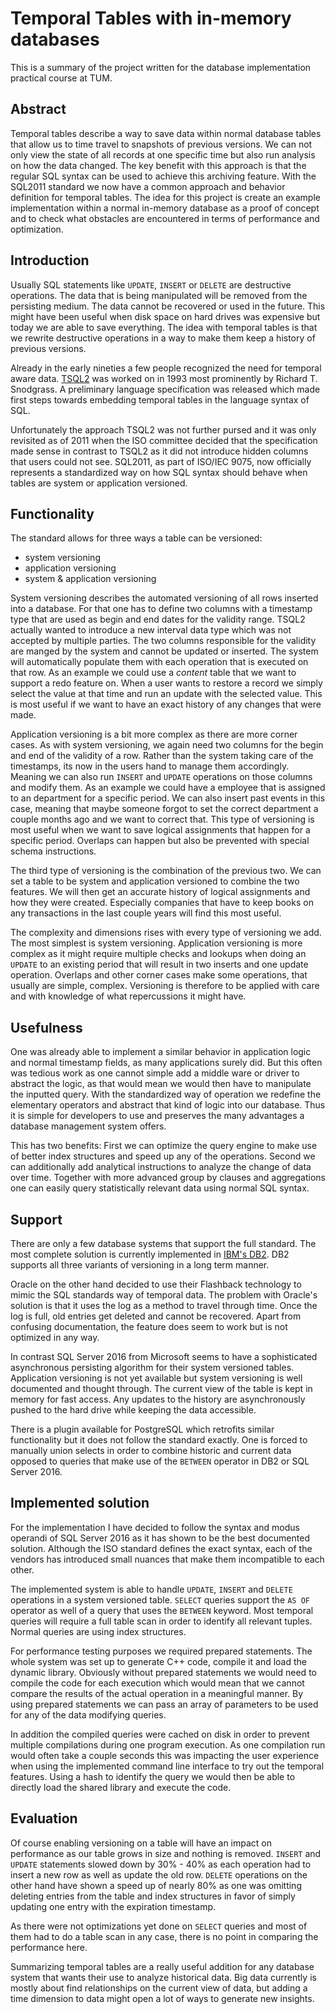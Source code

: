 # Temporal Tables with in-memory databases

This is a summary of the project written for the database implementation practical course at TUM.

## Abstract

Temporal tables describe a way to save data within normal database tables that allow us to time travel to snapshots of previous versions. We can not only view the state of all records at one specific time but also run analysis on how the data changed. The key benefit with this approach is that the regular SQL syntax can be used to achieve this archiving feature. With the SQL2011 standard we now have a common approach and behavior definition for temporal tables. The idea for this project is create an example implementation within a normal in-memory database as a proof of concept and to check what obstacles are encountered in terms of performance and optimization.

## Introduction
Usually SQL statements like ```UPDATE```, ```INSERT``` or  ```DELETE``` are destructive operations. The data that is being manipulated will be removed from the persisting medium. The data cannot be recovered or used in the future. This might have been useful when disk space on hard drives was expensive but today we are able to save everything. The idea with temporal tables is that we rewrite destructive operations in a way to make them keep a history of previous versions.

Already in the early nineties a few people recognized the need for temporal aware data. [TSQL2](https://www2.cs.arizona.edu/~rts/tsql2.html) was worked on in 1993 most prominently by Richard T. Snodgrass. A preliminary language specification was released which made first steps towards embedding temporal tables in the language syntax of SQL.

Unfortunately the approach TSQL2 was not further pursed and it was only revisited as of 2011 when the ISO committee decided that the specification made sense in contrast to TSQL2 as it did not introduce hidden columns that users could not see. SQL2011, as part of ISO/IEC 9075, now officially represents a standardized way on how SQL syntax should behave when tables are system or application versioned.

## Functionality

The standard allows for three ways a table can be versioned:
* system versioning
* application versioning
* system & application versioning

System versioning describes the automated versioning of all rows inserted into a database. For that one has to define two columns with a timestamp type that are used as begin and end dates for the validity range. TSQL2 actually wanted to introduce a new interval data type which was not accepted by multiple parties. The two columns responsible for the validity are manged by the system and cannot be updated or inserted. The system will automatically populate them with each operation that is executed on that row. As an example we could use a *content* table that we want to support a redo feature on. When a user wants to restore a record we simply select the value at that time and run an update with the selected value. This is most useful if we want to have an exact history of any changes that were made.

Application versioning is a bit more complex as there are more corner cases. As with system versioning, we again need two columns for the begin and end of the validity of a row. Rather than the system taking care of the timestamps, its now in the users hand to manage them accordingly. Meaning we can also run ```INSERT``` and ```UPDATE``` operations on those columns and modify them. As an example we could have a employee that is assigned to an department for a specific period. We can also insert past events in this case, meaning that maybe someone forgot to set the correct department a couple months ago and we want to correct that. This type of versioning is most useful when we want to save logical assignments that happen for a specific period. Overlaps can happen but also be prevented with special schema instructions.

The third type of versioning is the combination of the previous two. We can set a table to be system and application versioned to combine the two features. We will then get an accurate history of logical assignments and how they were created. Especially companies that have to keep books on any transactions in the last couple years will find this most useful.

The complexity and dimensions rises with every type of versioning we add. The most simplest is system versioning. Application versioning is more complex as it might require multiple checks and lookups when doing an ```UPDATE``` to an existing period that will result in two inserts and one update operation. Overlaps and other corner cases make some operations, that usually are simple, complex. Versioning is therefore to be applied with care and with knowledge of what repercussions it might have.

## Usefulness
One was already able to implement a similar behavior in application logic and normal timestamp fields, as many applications surely did. But this often was tedious work as one cannot simple add a middle ware or driver to abstract the logic, as that would mean we would then have to manipulate the inputted query. With the standardized way of operation we redefine the elementary operators and abstract that kind of logic into our database. Thus it is simple for developers to use and preserves the many advantages a database management system offers.

This has two benefits: First we can optimize the query engine to make use of better index structures and speed up any of the operations. Second we can additionally add analytical instructions to analyze the change of data over time. Together with more advanced group by clauses and aggregations one can easily query statistically relevant data using normal SQL syntax.

## Support
There are only a few database systems that support the full standard. The most complete solution is currently implemented in [IBM's DB2](https://www.ibm.com/developerworks/data/library/techarticle/dm-1204whatsnewdb210/index.html). DB2 supports all three variants of versioning in a long term manner.

Oracle on the other hand decided to use their Flashback technology to mimic the SQL standards way of temporal data. The problem with Oracle's solution is that it uses the log as a method to travel through time. Once the log is full, old entries get deleted and cannot be recovered. Apart from confusing documentation, the feature does seem to work but is not optimized in any way.

In contrast SQL Server 2016 from Microsoft seems to have a sophisticated asynchronous persisting algorithm for their system versioned tables. Application versioning is not yet available but system versioning is well documented and thought through. The current view of the table is kept in memory for fast access. Any updates to the history are asynchronously pushed to the hard drive while keeping the data accessible.

There is a plugin available for PostgreSQL which retrofits similar functionality but it does not follow the standard exactly. One is forced to manually union selects in order to combine historic and current data opposed to queries that make use of the ```BETWEEN``` operator in DB2 or SQL Server 2016.

## Implemented solution
For the implementation I have decided to follow the syntax and modus operandi of SQL Server 2016 as it has shown to be the best documented solution. Although the ISO standard defines the exact syntax, each of the vendors has introduced small nuances that make them incompatible to each other.

The implemented system is able to handle ```UPDATE```, ```INSERT``` and  ```DELETE``` operations in a system versioned table. ```SELECT``` queries support the ```AS OF``` operator as well of a query that uses the ```BETWEEN``` keyword. Most temporal queries will require a full table scan in order to identify all relevant tuples. Normal queries are using index structures.

For performance testing purposes we required prepared statements. The whole system was set up to generate C++ code, compile it and load the dynamic library. Obviously without prepared statements we would need to compile the code for each execution which would mean that we cannot compare the results of the actual operation in a meaningful manner. By using prepared statements we can pass an array of parameters to be used for any of the data modifying queries.

In addition the compiled queries were cached on disk in order to prevent multiple compilations during one program execution. As one compilation run would often take a couple seconds this was impacting the user experience when using the implemented command line interface to try out the temporal features. Using a hash to identify the query we would then be able to directly load the shared library and execute the code.

## Evaluation
Of course enabling versioning on a table will have an impact on performance as our table grows in size and nothing is removed. ```INSERT``` and ```UPDATE``` statements slowed down by 30% - 40% as each operation had to insert a new row as well as update the old row. ```DELETE``` operations on the other hand have shown a speed up of nearly 80% as one was omitting deleting entries from the table and index structures in favor of simply updating one entry with the expiration timestamp.

As there were not optimizations yet done on ```SELECT``` queries and most of them had to do a table scan in any case, there is no point in comparing the performance here.

Summarizing temporal tables are a really useful addition for any database system that wants their use to analyze historical data. Big data currently is mostly about find relationships on the current view of data, but adding a time dimension to data might open a lot of ways to generate new insights.

